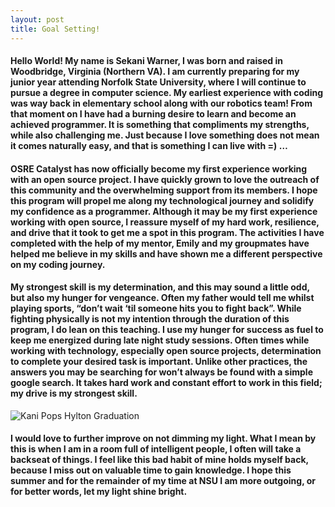 ```yaml
---
layout: post
title: Goal Setting!
---
```

#### Hello World! My name is Sekani Warner, I was born and raised in Woodbridge, Virginia (Northern VA). I am currently preparing for my junior year attending Norfolk State University, where I will continue to pursue a degree in computer science. My earliest experience with coding was way back in elementary school along with our robotics team! From that moment on I have had a burning desire to learn and become an achieved programmer. It is something that compliments my strengths, while also challenging me. Just because I love something does not mean it comes naturally easy, and that is something I can live with =) … 

#### OSRE Catalyst has now officially become my first experience working with an open source project. I have quickly grown to love the outreach of this community and the overwhelming support from its members. I hope this program will propel me along my technological journey and solidify my confidence as a programmer. Although it may be my first experience working with open source, I reassure myself  of my hard work, resilience, and drive that it took to get me a spot in this program. The activities I have completed with the help of my mentor, Emily and my groupmates have helped me believe in my skills and have shown me a different perspective on my coding journey.

#### My strongest skill is my determination, and this may sound a little odd, but also my hunger for vengeance. Often my father would tell me whilst playing sports, “don’t wait ‘til someone hits you to fight back”. While fighting physically is not my intention through the duration of this program, I do lean on this teaching. I use my hunger for success as fuel to keep me energized during late night study sessions. Often times while working with technology, especially open source projects, determination to complete your desired task is important. Unlike other practices, the answers you may be searching for won’t always be found with a simple google search. It takes hard work and constant effort to work in this field; my drive is my strongest skill.
![Kani   Pops Hylton Graduation](https://github.com/snwarner22/snwarner22/assets/137221902/21338006-b769-4d55-9a1f-702f728e1a83)

#### I would love to further improve on not dimming my light. What I mean by this is when I am in a room full of intelligent people, I often will take a backseat of things. I feel like this bad habit of mine holds myself back, because I miss out on valuable time to gain knowledge. I hope this summer and for the remainder of my time at NSU I am more outgoing, or for better words, let my light shine bright.
